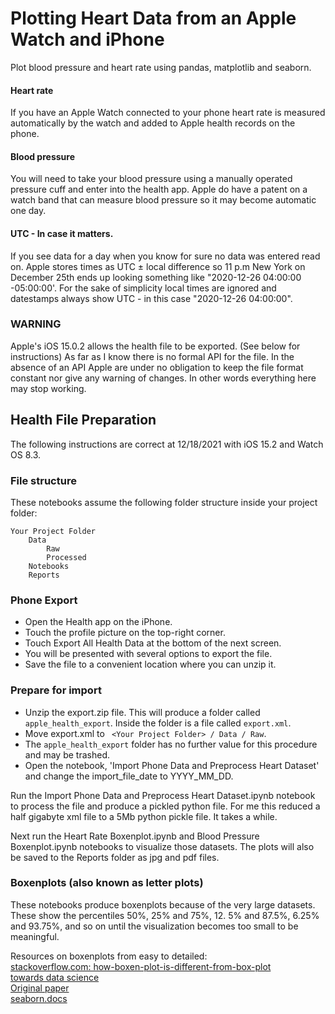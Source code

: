 # Plotting Heart Data from an Apple Watch and iPhone

Plot blood pressure and heart rate using pandas, matplotlib and seaborn. 

#### Heart rate
If you have an Apple Watch connected to your phone heart rate is measured automatically by the watch and added to 
Apple health records on the phone. 

#### Blood pressure
You will need to take your blood pressure using a manually operated pressure cuff and enter into the health app. Apple do have a patent on a watch band that can measure blood pressure so it may become automatic one day.

#### UTC - In case it matters.
If you see data for a day when you know for sure no data was entered read on. Apple stores times as UTC ± local 
difference so 11 p.m New York on December 25th ends up looking something like "2020-12-26 04:00:00 -05:00:00'. For 
the sake of simplicity local times are ignored and datestamps always show UTC - in this case "2020-12-26 04:00:00".

### WARNING
Apple's iOS 15.0.2 allows the health file to be exported. (See below for instructions) As far as I know there is no formal API for the file. In the absence of an API Apple are under no obligation to keep the file format constant nor give any warning of changes. In other words everything here may stop working.

## Health File Preparation
The following instructions are correct at 12/18/2021 with iOS 15.2 and Watch OS 8.3.

### File structure
These notebooks assume the following folder structure inside your project folder:

```
Your Project Folder
    Data
        Raw
        Processed
    Notebooks
    Reports
```
### Phone Export
- Open the Health app on the iPhone. 
- Touch the profile picture on the top-right corner. 
- Touch Export All Health Data at the bottom of the next screen.
- You will be presented with several options to export the file. 
- Save the file to a convenient location where you can unzip it.


### Prepare for import
- Unzip the export.zip file. This will produce a folder called `apple_health_export`. Inside the folder is a file called `export.xml`. 
- Move export.xml to ` <Your Project Folder> / Data / Raw`.
- The `apple_health_export` folder has no further value for this procedure and may be trashed.
- Open the notebook, 'Import Phone Data and Preprocess Heart Dataset' and change the import_file_date to YYYY_MM_DD.

Run the Import Phone Data and Preprocess Heart Dataset.ipynb notebook to process the file and produce a pickled 
python file. For me this reduced a half gigabyte xml file to a 5Mb python pickle file. It takes a while.

Next run the Heart Rate Boxenplot.ipynb and Blood Pressure Boxenplot.ipynb notebooks to visualize those datasets. The 
plots will also be saved to the Reports folder as jpg and pdf files.

### Boxenplots (also known as letter plots)

These notebooks produce boxenplots because of the very large datasets. These show the percentiles 50%, 25% and 75%, 12.
5% and 87.5%, 6.25% and 93.75%, and so on until the visualization becomes too small to be meaningful.

Resources on boxenplots from easy to detailed: <br />
[stackoverflow.com: how-boxen-plot-is-different-from-box-plot](https://stackoverflow.com/questions/52403381/how-boxen-plot-is-different-from-box-plot/65894078#65894078) <br />
[towards data science](https://towardsdatascience.com/letter-value-plot-the-easy-to-understand-boxplot-for-large-datasets-12d6c1279c97) <br />
[Original paper](https://vita.had.co.nz/papers/letter-value-plot.html) <br />
[seaborn.docs](https://seaborn.pydata.org/generated/seaborn.boxenplot.html) <br />

